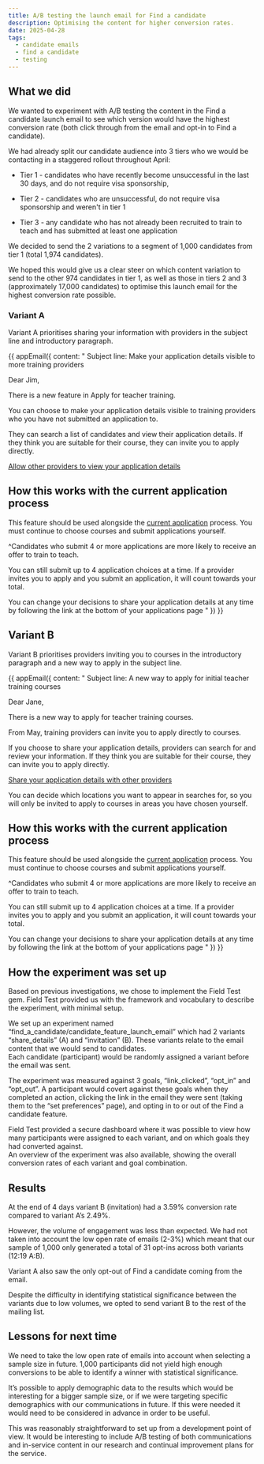 ```yaml
---
title: A/B testing the launch email for Find a candidate
description: Optimising the content for higher conversion rates.
date: 2025-04-28
tags:
  - candidate emails
  - find a candidate
  - testing
---
```


## What we did

We wanted to experiment with A/B testing the content in the Find a candidate launch email to see which version would have the highest conversion rate (both click through from the email and opt-in to Find a candidate).

We had already split our candidate audience into 3 tiers who we would be contacting in a staggered rollout throughout April:

* Tier 1 - candidates who have recently become unsuccessful in the last 30 days, and do not require visa sponsorship,  

* Tier 2 - candidates who are unsuccessful, do not require visa sponsorship and weren't in tier 1

* Tier 3 - any candidate who has not already been recruited to train to teach and has submitted at least one application

We decided to send the 2 variations to a segment of 1,000 candidates from tier 1 (total 1,974 candidates).  

We hoped this would give us a clear steer on which content variation to send to the other 974 candidates in tier 1, as well as those in tiers 2 and 3 (approximately 17,000 candidates) to optimise this launch email for the highest conversion rate possible.

### Variant A

Variant A prioritises sharing your information with providers in the subject line and introductory paragraph.

{{ appEmail({
  content: "
  Subject line: Make your application details visible to more training providers
  
  Dear Jim,

  There is a new feature in Apply for teacher training.

  You can choose to make your application details visible to training providers who you have not submitted an application to.

  They can search a list of candidates and view their application details. If they think you are suitable for their course, they can invite you to apply directly.

  [Allow other providers to view your application details](https://www.apply-for-teacher-training.service.gov.uk/support/sign-in)

## How this works with the current application process

  This feature should be used alongside the [current application](https://www.apply-for-teacher-training.service.gov.uk/candidate/about-the-teacher-training-application-process) process. You must continue to choose courses and submit applications yourself.

  ^Candidates who submit 4 or more applications are more likely to receive an offer to train to teach.

  You can still submit up to 4 application choices at a time. If a provider invites you to apply and you submit an application, it will count towards your total.

  You can change your decisions to share your application details at any time by following the link at the bottom of your applications page
" }) }}

## Variant B

Variant B prioritises providers inviting you to courses in the introductory paragraph and a new way to apply in the subject line.

{{ appEmail({
  content: "
  Subject line: A new way to apply for initial teacher training courses

  Dear Jane,

  There is a new way to apply for teacher training courses.

  From May, training providers can invite you to apply directly to courses.

  If you choose to share your application details, providers can search for and review your information. If they think you are suitable for their course, they can invite you to apply directly.

  [Share your application details with other providers](https://www.apply-for-teacher-training.service.gov.uk/support/sign-in)

  You can decide which locations you want to appear in searches for, so you will only be invited to apply to courses in areas you have chosen yourself.

## How this works with the current application process

  This feature should be used alongside the [current application](https://www.apply-for-teacher-training.service.gov.uk/candidate/about-the-teacher-training-application-process) process. You must continue to choose courses and submit applications yourself.

  ^Candidates who submit 4 or more applications are more likely to receive an offer to train to teach.

  You can still submit up to 4 application choices at a time. If a provider invites you to apply and you submit an application, it will count towards your total.

  You can change your decisions to share your application details at any time by following the link at the bottom of your applications page
" }) }}

## How the experiment was set up

Based on previous investigations, we chose to implement the Field Test gem. Field Test provided us with the framework and vocabulary to describe the experiment, with minimal setup.

We set up an experiment named “find_a_candidate/candidate_feature_launch_email” which had 2 variants “share_details” (A) and “invitation” (B). These variants relate to the email content that we would send to candidates.  
Each candidate (participant) would be randomly assigned a variant before the email was sent.

The experiment was measured against 3 goals, “link_clicked”, “opt_in” and “opt_out”. A participant would covert against these goals when they completed an action, clicking the link in the email they were sent (taking them to the “set preferences” page), and opting in to or out of the Find a candidate feature.  

Field Test provided a secure dashboard where it was possible to view how many participants were assigned to each variant, and on which goals they had converted against.  
An overview of the experiment was also available, showing the overall conversion rates of each variant and goal combination.  

## Results

At the end of 4 days variant B (invitation) had a 3.59% conversion rate compared to variant A’s 2.49%.

However, the volume of engagement was less than expected. We had not taken into account the low open rate of emails (2-3%) which meant that our sample of 1,000 only generated a total of 31 opt-ins across both variants (12:19 A:B).

Variant A also saw the only opt-out of Find a candidate coming from the email.

Despite the difficulty in identifying statistical significance between the variants due to low volumes,  we opted to send variant B to the rest of the mailing list.

## Lessons for next time

We need to take the low open rate of emails into account when selecting a sample size in future. 1,000 participants did not yield high enough conversions to be able to identify a winner with statistical significance.  

It’s possible to apply demographic data to the results which would be interesting for a bigger sample size, or if we were targeting specific demographics with our communications in future. If this were needed it would need to be considered in advance in order to be useful.

This was reasonably straightforward to set up from a development point of view. It would be interesting to include A/B testing of both communications and in-service content in our research and continual improvement plans for the service.
